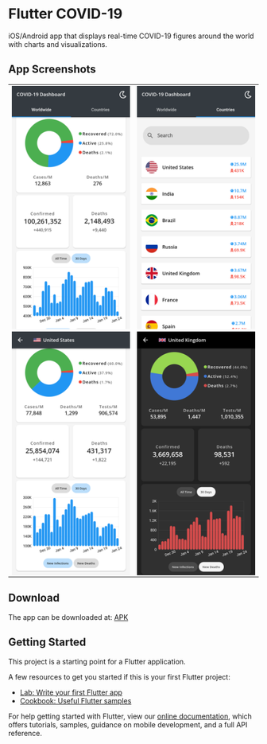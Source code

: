 # Flutter COVID-19

iOS/Android app that displays real-time COVID-19 figures around the world with charts and visualizations.

## App Screenshots

<table>
<tr>
<td><img align="center" src="screenshots/Screenshot_1611629765.png?raw=true" width="350"></td>
<td><img align="center" src="screenshots/Screenshot_1611629883.png?raw=true" width="350"></td>
</tr>
<tr>
<td><img align="center" src="screenshots/Screenshot_1611629899.png?raw=true" width="350"></td>
<td><img align="center" src="screenshots/Screenshot_1611630301.png?raw=true" width="350"></td>
</tr>
</table>

 
## Download

The app can be downloaded at: [APK](https://drive.google.com/file/d/1InWhEV4mFhkKp_K7wYGZELOyjjnIHsy1/view?usp=sharing)

## Getting Started

This project is a starting point for a Flutter application.

A few resources to get you started if this is your first Flutter project:

- [Lab: Write your first Flutter app](https://flutter.dev/docs/get-started/codelab)
- [Cookbook: Useful Flutter samples](https://flutter.dev/docs/cookbook)

For help getting started with Flutter, view our
[online documentation](https://flutter.dev/docs), which offers tutorials,
samples, guidance on mobile development, and a full API reference.
